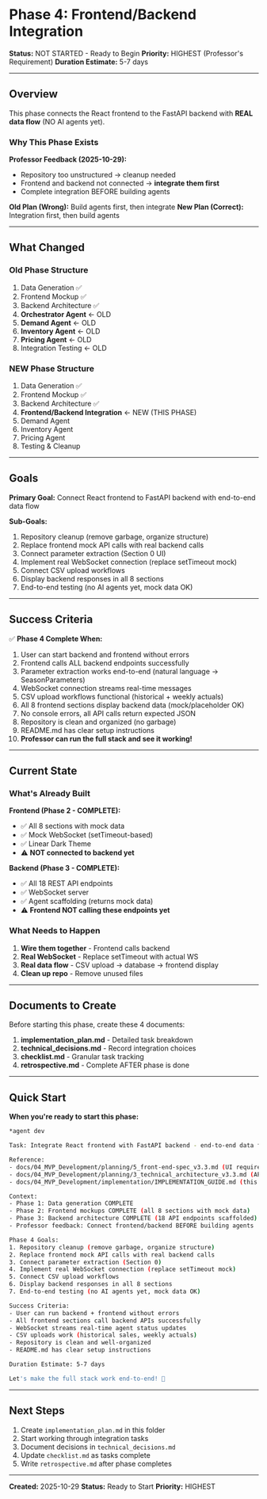 # Phase 4: Frontend/Backend Integration

**Status:** NOT STARTED - Ready to Begin
**Priority:** HIGHEST (Professor's Requirement)
**Duration Estimate:** 5-7 days

---

## Overview

This phase connects the React frontend to the FastAPI backend with **REAL data flow** (NO AI agents yet).

### Why This Phase Exists

**Professor Feedback (2025-10-29):**
- Repository too unstructured → cleanup needed
- Frontend and backend not connected → **integrate them first**
- Complete integration BEFORE building agents

**Old Plan (Wrong):** Build agents first, then integrate
**New Plan (Correct):** Integration first, then build agents

---

## What Changed

### Old Phase Structure
1. Data Generation ✅
2. Frontend Mockup ✅
3. Backend Architecture ✅
4. **Orchestrator Agent** ← OLD
5. **Demand Agent** ← OLD
6. **Inventory Agent** ← OLD
7. **Pricing Agent** ← OLD
8. Integration Testing ← OLD

### NEW Phase Structure
1. Data Generation ✅
2. Frontend Mockup ✅
3. Backend Architecture ✅
4. **Frontend/Backend Integration** ← NEW (THIS PHASE)
5. Demand Agent
6. Inventory Agent
7. Pricing Agent
8. Testing & Cleanup

---

## Goals

**Primary Goal:** Connect React frontend to FastAPI backend with end-to-end data flow

**Sub-Goals:**
1. Repository cleanup (remove garbage, organize structure)
2. Replace frontend mock API calls with real backend calls
3. Connect parameter extraction (Section 0 UI)
4. Implement real WebSocket connection (replace setTimeout mock)
5. Connect CSV upload workflows
6. Display backend responses in all 8 sections
7. End-to-end testing (no AI agents yet, mock data OK)

---

## Success Criteria

✅ **Phase 4 Complete When:**
1. User can start backend and frontend without errors
2. Frontend calls ALL backend endpoints successfully
3. Parameter extraction works end-to-end (natural language → SeasonParameters)
4. WebSocket connection streams real-time messages
5. CSV upload workflows functional (historical + weekly actuals)
6. All 8 frontend sections display backend data (mock/placeholder OK)
7. No console errors, all API calls return expected JSON
8. Repository is clean and organized (no garbage)
9. README.md has clear setup instructions
10. **Professor can run the full stack and see it working!**

---

## Current State

### What's Already Built

**Frontend (Phase 2 - COMPLETE):**
- ✅ All 8 sections with mock data
- ✅ Mock WebSocket (setTimeout-based)
- ✅ Linear Dark Theme
- ⚠️ **NOT connected to backend yet**

**Backend (Phase 3 - COMPLETE):**
- ✅ All 18 REST API endpoints
- ✅ WebSocket server
- ✅ Agent scaffolding (returns mock data)
- ⚠️ **Frontend NOT calling these endpoints yet**

### What Needs to Happen

1. **Wire them together** - Frontend calls backend
2. **Real WebSocket** - Replace setTimeout with actual WS
3. **Real data flow** - CSV upload → database → frontend display
4. **Clean up repo** - Remove unused files

---

## Documents to Create

Before starting this phase, create these 4 documents:

1. **implementation_plan.md** - Detailed task breakdown
2. **technical_decisions.md** - Record integration choices
3. **checklist.md** - Granular task tracking
4. **retrospective.md** - Complete AFTER phase is done

---

## Quick Start

**When you're ready to start this phase:**

```bash
*agent dev

Task: Integrate React frontend with FastAPI backend - end-to-end data flow

Reference:
- docs/04_MVP_Development/planning/5_front-end-spec_v3.3.md (UI requirements)
- docs/04_MVP_Development/planning/3_technical_architecture_v3.3.md (API contracts)
- docs/04_MVP_Development/implementation/IMPLEMENTATION_GUIDE.md (this guide)

Context:
- Phase 1: Data generation COMPLETE
- Phase 2: Frontend mockups COMPLETE (all 8 sections with mock data)
- Phase 3: Backend architecture COMPLETE (18 API endpoints scaffolded)
- Professor feedback: Connect frontend/backend BEFORE building agents

Phase 4 Goals:
1. Repository cleanup (remove garbage, organize structure)
2. Replace frontend mock API calls with real backend calls
3. Connect parameter extraction (Section 0)
4. Implement real WebSocket connection (replace setTimeout mock)
5. Connect CSV upload workflows
6. Display backend responses in all 8 sections
7. End-to-end testing (no AI agents yet, mock data OK)

Success Criteria:
- User can run backend + frontend without errors
- All frontend sections call backend APIs successfully
- WebSocket streams real-time agent status updates
- CSV uploads work (historical sales, weekly actuals)
- Repository is clean and well-organized
- README.md has clear setup instructions

Duration Estimate: 5-7 days

Let's make the full stack work end-to-end! 🚀
```

---

## Next Steps

1. Create `implementation_plan.md` in this folder
2. Start working through integration tasks
3. Document decisions in `technical_decisions.md`
4. Update `checklist.md` as tasks complete
5. Write `retrospective.md` after phase completes

---

**Created:** 2025-10-29
**Status:** Ready to Start
**Priority:** HIGHEST
